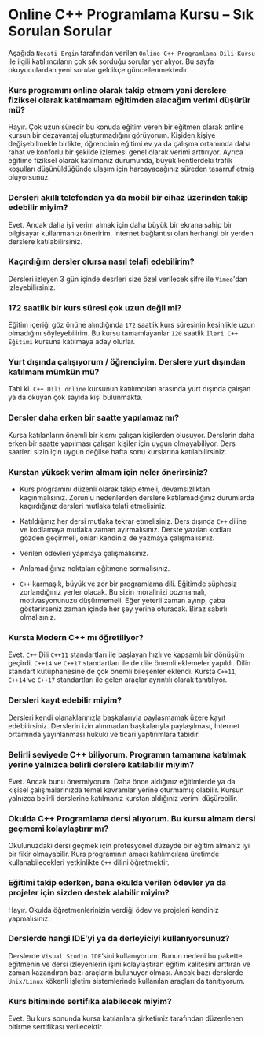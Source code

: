 # Online C++ Programlama Kursu – Sık Sorulan Sorular

Aşağıda `Necati Ergin` tarafından verilen `Online C++ Programlama Dili Kursu` ile ilgili katılımcıların çok sık sorduğu sorular yer alıyor. Bu sayfa okuyuculardan yeni sorular geldikçe güncellenmektedir.

### Kurs programını online olarak takip etmem yani derslere fiziksel olarak katılmamam eğitimden alacağım verimi düşürür mü?
Hayır. Çok uzun süredir bu konuda eğitim veren bir eğitmen olarak online kursun bir dezavantaj oluşturmadığını görüyorum. Kişiden kişiye değişebilmekle birlikte, öğrencinin eğitimi ev ya da çalışma ortamında daha rahat ve konforlu bir şekilde izlemesi genel olarak verimi arttırıyor. Ayrıca eğitime fiziksel olarak katılmanız durumunda, büyük kentlerdeki trafik koşulları düşünüldüğünde ulaşım için harcayacağınız süreden tasarruf etmiş oluyorsunuz.

### Dersleri akıllı telefondan ya da mobil bir cihaz üzerinden takip edebilir miyim?
Evet. Ancak daha iyi verim almak için daha büyük bir ekrana sahip bir bilgisayar kullanmanızı öneririm. İnternet bağlantısı olan herhangi bir yerden derslere katılabilirsiniz.

### Kaçırdığım dersler olursa nasıl telafi edebilirim?
Dersleri izleyen 3 gün içinde desrleri size özel verilecek şifre ile `Vimeo`'dan izleyebilirsiniz.

### 172 saatlik bir kurs süresi çok uzun değil mi?
Eğitim içeriği göz önüne alındığında `172` saatlik kurs süresinin kesinlikle uzun olmadığını söyleyebilirim. Bu kursu tamamlayanlar `120` saatlik `İleri C++ Eğitimi` kursuna katılmaya aday olurlar.

### Yurt dışında çalışıyorum / öğrenciyim. Derslere yurt dışından katılmam mümkün mü?
Tabi ki.  `C++ Dili online` kursunun katılımcıları arasında yurt dışında çalışan ya da okuyan çok sayıda kişi bulunmakta.

### Dersler daha erken bir saatte yapılamaz mı?
Kursa katılanların önemli bir kısmı çalışan kişilerden oluşuyor. Derslerin daha erken bir saatte yapılması çalışan kişiler için uygun olmayabiliyor. Ders saatleri sizin için uygun değilse hafta sonu kurslarına katılabilirsiniz.

### Kurstan yüksek verim almam için neler önerirsiniz?
+ Kurs programını düzenli olarak takip etmeli, devamsızlıktan kaçınmalısınız. Zorunlu nedenlerden derslere katılamadığınız durumlarda kaçırdığınız dersleri mutlaka telafi etmelisiniz.

+ Katıldığınız her dersi mutlaka tekrar etmelisiniz. Ders dışında `C++` diline ve kodlamaya mutlaka zaman ayırmalısınız. Derste yazılan kodları gözden geçirmeli, onları kendiniz de yazmaya çalışmalısınız.

+ Verilen ödevleri yapmaya çalışmalısınız.

+ Anlamadığınız noktaları eğitmene sormalısınız.

+ `C++` karmaşık, büyük ve zor bir programlama dili. Eğitimde şüphesiz zorlandığınız yerler olacak. Bu sizin moralinizi bozmamalı, motivasyonunuzu düşürmemeli. Eğer yeterli zaman ayırıp, çaba gösterirseniz zaman içinde her şey yerine oturacak. Biraz sabırlı olmalısınız.

### Kursta Modern C++ mı öğretiliyor?
Evet. `C++` Dili `C++11` standartları ile başlayan hızlı ve kapsamlı bir dönüşüm geçirdi. `C++14` ve `C++17` standartları ile de dile önemli eklemeler yapıldı. Dilin standart kütüphanesine de çok önemli bileşenler eklendi. Kursta `C++11`, `C++14` ve `C++17` standartları ile gelen araçlar ayrıntılı olarak tanıtılıyor.

### Dersleri kayıt edebilir miyim?
Dersleri kendi olanaklarınızla başkalarıyla paylaşmamak üzere kayıt edebilirsiniz. Derslerin izin alınmadan başkalarıyla paylaşılması, İnternet ortamında yayınlanması hukuki ve ticari yaptırımlara tabidir.

### Belirli seviyede C++ biliyorum. Programın tamamına katılmak yerine yalnızca belirli derslere katılabilir miyim?
Evet. Ancak bunu önermiyorum. Daha önce aldığınız eğitimlerde ya da kişisel çalışmalarınızda temel kavramlar yerine oturmamış olabilir. Kursun yalnızca belirli derslerine katılmanız kurstan aldığınız verimi düşürebilir.

### Okulda C++ Programlama dersi alıyorum. Bu kursu almam dersi geçmemi kolaylaştırır mı?
Okulunuzdaki dersi geçmek için profesyonel düzeyde bir eğitim almanız iyi bir fikir olmayabilir. Kurs programının amacı katılımcılara üretimde kullanabilecekleri yetkinlikte `C++` dilini öğretmektir.

### Eğitimi takip ederken, bana okulda verilen ödevler ya da projeler için sizden destek alabilir miyim?
Hayır. Okulda öğretmenlerinizin verdiği ödev ve projeleri kendiniz yapmalısınız.

### Derslerde hangi IDE’yi ya da derleyiciyi kullanıyorsunuz?
Derslerde `Visual Studio IDE`‘sini kullanıyorum. Bunun nedeni bu pakette eğitmenin ve dersi izleyenlerin işini kolaylaştıran eğitim kalitesini arttıran ve zaman kazandıran bazı araçların bulunuyor olması. Ancak bazı derslerde `Unix/Linux` kökenli işletim sistemlerinde kullanılan araçları da tanıtıyorum.

### Kurs bitiminde sertifika alabilecek miyim?
Evet. Bu kurs sonunda kursa katılanlara şirketimiz tarafından düzenlenen bitirme sertifikası verilecektir.
